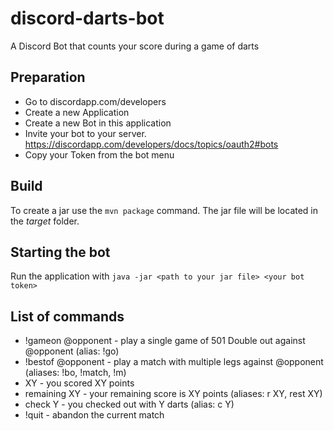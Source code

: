 # discord-darts-bot
A Discord Bot that counts your score during a game of darts

## Preparation
- Go to discordapp.com/developers
- Create a new Application
- Create a new Bot in this application
- Invite your bot to your server. https://discordapp.com/developers/docs/topics/oauth2#bots
- Copy your Token from the bot menu

## Build
To create a jar use the `mvn package` command.
The jar file will be located in the _target_ folder.

## Starting the bot
Run the application with `java -jar <path to your jar file> <your bot token>`

## List of commands
- !gameon @opponent - play a single game of 501 Double out against @opponent (alias: !go)
- !bestof <legs> @opponent - play a match with multiple legs against @opponent (aliases: !bo, !match, !m)
- XY - you scored XY points
- remaining XY - your remaining score is XY points (aliases: r XY, rest XY)
- check Y - you checked out with Y darts (alias: c Y)
- !quit - abandon the current match

